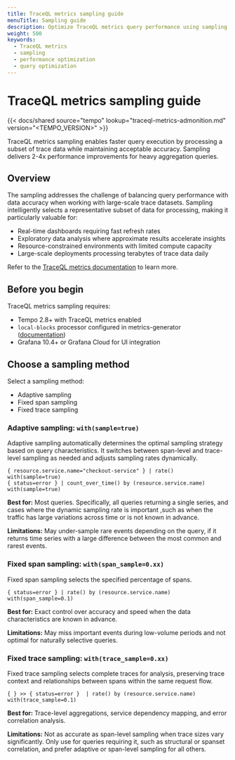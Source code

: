 ```yaml
---
title: TraceQL metrics sampling guide
menuTitle: Sampling guide
description: Optimize TraceQL metrics query performance using sampling hints
weight: 500
keywords:
  - TraceQL metrics
  - sampling
  - performance optimization
  - query optimization
---
```


# TraceQL metrics sampling guide

{{< docs/shared source="tempo" lookup="traceql-metrics-admonition.md" version="<TEMPO_VERSION>" >}}

TraceQL metrics sampling enables faster query execution by processing a subset of trace data while maintaining acceptable accuracy.
Sampling delivers 2-4x performance improvements for heavy aggregation queries.

## Overview

The sampling addresses the challenge of balancing query performance with data accuracy when working with large-scale trace datasets.
Sampling intelligently selects a representative subset of data for processing, making it particularly valuable for:

- Real-time dashboards requiring fast refresh rates
- Exploratory data analysis where approximate results accelerate insights
- Resource-constrained environments with limited compute capacity
- Large-scale deployments processing terabytes of trace data daily

Refer to the [TraceQL metrics documentation](https://grafana.com/docs/tempo/<TEMPO_VERSION>/metrics-from-traces/metrics-queries/) to learn more. 

## Before you begin

TraceQL metrics sampling requires:

- Tempo 2.8+ with TraceQL metrics enabled
- `local-blocks` processor configured in metrics-generator ([documentation](/docs/tempo/<TEMPO_VERSION>/metrics-from-traces/metrics-queries/configure-traceql-metrics/))
- Grafana 10.4+ or Grafana Cloud for UI integration

## Choose a sampling method

Select a sampling method: 

- Adaptive sampling
- Fixed span sampling
- Fixed trace sampling
### Adaptive sampling: `with(sample=true)`

Adaptive sampling automatically determines the optimal sampling strategy based on query characteristics. It switches between span-level and trace-level sampling as needed and adjusts sampling rates dynamically.

```traceql
{ resource.service.name="checkout-service" } | rate() with(sample=true)
{ status=error } | count_over_time() by (resource.service.name) with(sample=true)
```

**Best for:** Most queries.  Specifically, all queries returning a single series, and cases where the dynamic sampling rate is important ,such as when the traffic has large variations across time or is not known in advance.

**Limitations:** May under-sample rare events depending on the query, if it returns time series with a large difference between the most common and rarest events.

### Fixed span sampling: `with(span_sample=0.xx)`

Fixed span sampling selects the specified percentage of spans.

```traceql
{ status=error } | rate() by (resource.service.name) with(span_sample=0.1)
```

**Best for:** Exact control over accuracy and speed when the data characteristics are known in advance.

**Limitations:** May miss important events during low-volume periods and not optimal for naturally selective queries.

### Fixed trace sampling: `with(trace_sample=0.xx)`

Fixed trace sampling selects complete traces for analysis, preserving trace context and relationships between spans within the same request flow.

```traceql
{ } >> { status=error }  | rate() by (resource.service.name) with(trace_sample=0.1)
```

**Best for:** Trace-level aggregations, service dependency mapping, and error correlation analysis.

**Limitations:** Not as accurate as span-level sampling when trace sizes vary significantly.  Only use for queries requiring it, such as structural or spanset correlation, and prefer adaptive or span-level sampling for all others.


